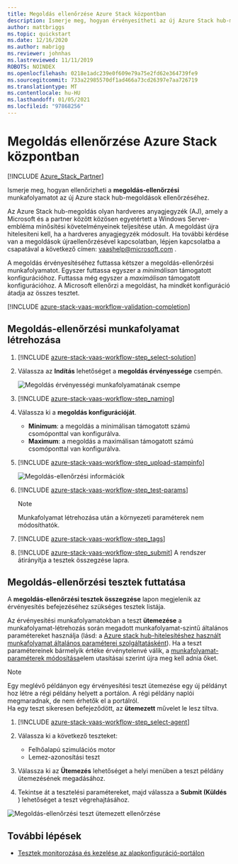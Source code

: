 ```yaml
---
title: Megoldás ellenőrzése Azure Stack központban
description: Ismerje meg, hogyan érvényesítheti az új Azure Stack hub-megoldást a megoldás-ellenőrzési munkafolyamattal.
author: mattbriggs
ms.topic: quickstart
ms.date: 12/16/2020
ms.author: mabrigg
ms.reviewer: johnhas
ms.lastreviewed: 11/11/2019
ROBOTS: NOINDEX
ms.openlocfilehash: 0218e1adc239e0f609e79a75e2fd62e364739fe9
ms.sourcegitcommit: 733a22985570df1ad466a73cd26397e7aa726719
ms.translationtype: MT
ms.contentlocale: hu-HU
ms.lasthandoff: 01/05/2021
ms.locfileid: "97868256"
---
```

# <a name="validate-a-solution-in-azure-stack-hub"></a>Megoldás ellenőrzése Azure Stack központban

[!INCLUDE [Azure_Stack_Partner](./includes/azure-stack-partner-appliesto.md)]

Ismerje meg, hogyan ellenőrizheti a **megoldás-ellenőrzési** munkafolyamatot az új Azure stack hub-megoldások ellenőrzéséhez.

Az Azure Stack hub-megoldás olyan hardveres anyagjegyzék (AJ), amely a Microsoft és a partner között közösen egyetértett a Windows Server-embléma minősítési követelményeinek teljesítése után. A megoldást újra hitelesíteni kell, ha a hardveres anyagjegyzék módosult. Ha további kérdése van a megoldások újraellenőrzésével kapcsolatban, lépjen kapcsolatba a csapatával a következő címen: [vaashelp@microsoft.com](mailto:vaashelp@microsoft.com) .

A megoldás érvényesítéséhez futtassa kétszer a megoldás-ellenőrzési munkafolyamatot. Egyszer futtassa egyszer a *minimálisan* támogatott konfigurációhoz. Futtassa még egyszer a *maximálisan* támogatott konfigurációhoz. A Microsoft ellenőrzi a megoldást, ha mindkét konfiguráció átadja az összes tesztet.

[!INCLUDE [azure-stack-vaas-workflow-validation-completion](includes/azure-stack-vaas-workflow-validation-completion.md)]

## <a name="create-a-solution-validation-workflow"></a>Megoldás-ellenőrzési munkafolyamat létrehozása

1. [!INCLUDE [azure-stack-vaas-workflow-step_select-solution](includes/azure-stack-vaas-workflow-step_select-solution.md)]

2. Válassza az **Indítás** lehetőséget a **megoldás érvényessége** csempén.

    ![Megoldás érvényességi munkafolyamatának csempe](media/tile_validation-solution.png)

3. [!INCLUDE [azure-stack-vaas-workflow-step_naming](includes/azure-stack-vaas-workflow-step_naming.md)]

4. Válassza ki a **megoldás konfigurációját**.
    - **Minimum**: a megoldás a minimálisan támogatott számú csomóponttal van konfigurálva.
    - **Maximum**: a megoldás a maximálisan támogatott számú csomóponttal van konfigurálva.
5. [!INCLUDE [azure-stack-vaas-workflow-step_upload-stampinfo](includes/azure-stack-vaas-workflow-step_upload-stampinfo.md)]

    ![Megoldás-ellenőrzési információk](media/workflow_validation-solution_info.png)

6. [!INCLUDE [azure-stack-vaas-workflow-step_test-params](includes/azure-stack-vaas-workflow-step_test-params.md)]

    > [!NOTE]
    > Munkafolyamat létrehozása után a környezeti paraméterek nem módosíthatók.

7. [!INCLUDE [azure-stack-vaas-workflow-step_tags](includes/azure-stack-vaas-workflow-step_tags.md)]
8. [!INCLUDE [azure-stack-vaas-workflow-step_submit](includes/azure-stack-vaas-workflow-step_submit.md)]
    A rendszer átirányítja a tesztek összegzése lapra.

## <a name="run-solution-validation-tests"></a>Megoldás-ellenőrzési tesztek futtatása

A **megoldás-ellenőrzési tesztek összegzése** lapon megjelenik az érvényesítés befejezéséhez szükséges tesztek listája.

Az érvényesítési munkafolyamatokban a teszt **ütemezése** a munkafolyamat-létrehozás során megadott munkafolyamat-szintű általános paramétereket használja (lásd: a [Azure stack hub-hitelesítéshez használt munkafolyamat általános paraméterei szolgáltatásként](azure-stack-vaas-parameters.md)). Ha a teszt paramétereinek bármelyik értéke érvénytelenvé válik, a [munkafolyamat-paraméterek módosítása](azure-stack-vaas-monitor-test.md#change-workflow-parameters)elem utasításai szerint újra meg kell adnia őket.

> [!NOTE]
> Egy meglévő példányon egy érvényesítési teszt ütemezése egy új példányt hoz létre a régi példány helyett a portálon. A régi példány naplói megmaradnak, de nem érhetők el a portálról.<br>
Ha egy teszt sikeresen befejeződött, az **ütemezett** művelet le lesz tiltva.

1. [!INCLUDE [azure-stack-vaas-workflow-step_select-agent](includes/azure-stack-vaas-workflow-step_select-agent.md)]

2. Válassza ki a következő teszteket:
    - Felhőalapú szimulációs motor
    - Lemez-azonosítási teszt

3. Válassza ki az **Ütemezés** lehetőséget a helyi menüben a teszt példány ütemezésének megadásához.

4. Tekintse át a tesztelési paramétereket, majd válassza a **Submit (Küldés** ) lehetőséget a teszt végrehajtásához.

![Megoldás-ellenőrzési teszt ütemezett ellenőrzése](media/workflow_validation-solution_schedule-test.png)

## <a name="next-steps"></a>További lépések

- [Tesztek monitorozása és kezelése az alapkonfiguráció-portálon](azure-stack-vaas-monitor-test.md)